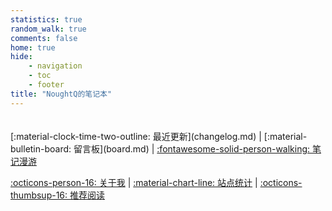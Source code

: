 ```yaml
---
statistics: true
random_walk: true
comments: false
home: true
hide:
    - navigation
    - toc
    - footer
title: "NoughtQ的笔记本"
---
```


<div markdown="1" class="homepage">

<h1 style="font-size: 2rem; margin-left: 4%"><span id="typed"></span></h1>

<div markdown="1" style="margin-right: 0%; margin-top: -2%">
[:material-clock-time-two-outline: 最近更新](changelog.md) | 
[:material-bulletin-board: 留言板](board.md) | 
<a href="#" id="randomLink" markdown="1">
  :fontawesome-solid-person-walking: 笔记漫游
</a>

[:octicons-person-16: 关于我](javascript:toggle_about();) | 
[:material-chart-line: 站点统计](javascript:toggle_statistics();) | 
[:octicons-thumbsup-16: 推荐阅读](javascript:toggle_recommend();)
</div>

<div id="about" markdown="1" class="card" style="width: 40em; border-color: transparent; display: none; font-size: 80%">
<div style="padding-left: 1em; text-align: center" markdown="1">
ZJU 本科 23 级 CSer

正在摸索感兴趣的方向

平时喜欢阅读、打游戏等 ~~不用离开椅子的活动~~

欢迎找我玩捏~

[:fontawesome-solid-blog: 我的博客](https://blog.noughtq.top) | 
[:fontawesome-solid-box-archive: 我的 ZJU 课程资料库](https://github.com/NoughtQ/ZJU-Courses-Resources) | 
[:simple-github: 我的 GitHub](https://github.com/noughtq) | 
[:material-email: 我的邮箱](mailto:noughtq666@gmail.com)
</div>
</div>

<div id="statistics" markdown="1" class="card" style="width: 27em; border-color: transparent; display: none; font-size: 80%">
<div style="padding-left: 1em;" markdown="1">
- :material-file-document: 页面总数：{{pages}}  
- :material-circle-edit-outline: 总字数：{{words}}  
- :fontawesome-solid-code: 代码块行数：{{codes}}  
- :octicons-clock-16: 网站运行时间：<span id="web-time"></span>
</div>
</div>

<div id="recommend" markdown="1" class="card" style="width: 27em; border-color: transparent; display: none; font-size: 80%">
<div style="padding-left: 1em;" markdown="1">
- 🧮[高级数据结构与算法分析](algorithms/ads/index.md)
- 💻[计算机组成](system/co/index.md)
- 💾[图像信息处理](software/dip/index.md)
</div>
</div>
</div>














